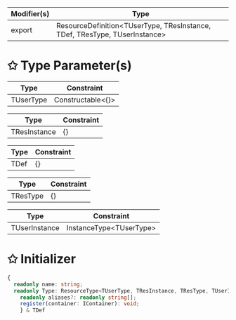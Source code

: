 | Modifier(s)                            | Type                     |
|----------------------------------------|--------------------------|
| export | ResourceDefinition&lt;TUserType, TResInstance, TDef, TResType, TUserInstance&gt; |

# &#10025; Type Parameter(s)

| Type      | Constraint              |
| --------- | ----------------------- |
| TUserType | Constructable&lt;{}&gt; |

| Type         | Constraint |
| ------------ | ---------- |
| TResInstance | {}         |

| Type | Constraint |
| ---- | ---------- |
| TDef | {}         |

| Type     | Constraint |
| -------- | ---------- |
| TResType | {}         |

| Type          | Constraint                    |
| ------------- | ----------------------------- |
| TUserInstance | InstanceType&lt;TUserType&gt; |

# &#10025; Initializer

```ts
{
  readonly name: string;
  readonly Type: ResourceType<TUserType, TResInstance, TResType, TUserInstance>;
    readonly aliases?: readonly string[];
    register(container: IContainer): void;
    } & TDef
```